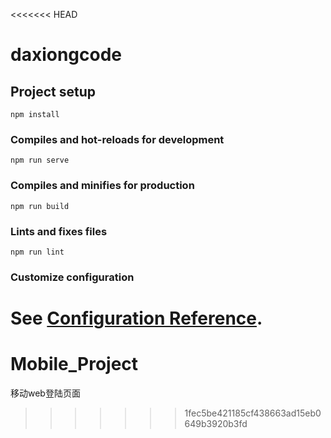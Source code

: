 <<<<<<< HEAD
# daxiongcode

## Project setup
```
npm install
```

### Compiles and hot-reloads for development
```
npm run serve
```

### Compiles and minifies for production
```
npm run build
```

### Lints and fixes files
```
npm run lint
```

### Customize configuration
See [Configuration Reference](https://cli.vuejs.org/config/).
=======
# Mobile_Project
移动web登陆页面
>>>>>>> 1fec5be421185cf438663ad15eb0649b3920b3fd
